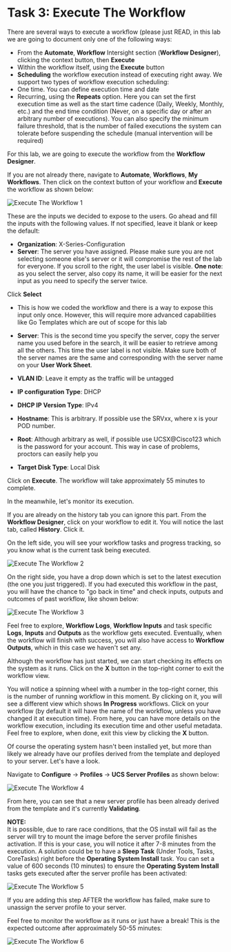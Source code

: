 # Task 3: Execute The Workflow

There are several ways to execute a workflow (please just READ, in this lab we are going to document only one of the following ways:

* From the **Automate**, **Workflow** Intersight section (**Workflow Designer**), clicking the context button, then **Execute**
* Within the workflow itself, using the **Execute** button
* **Scheduling** the workflow execution instead of executing right away. We support two types of workflow execution scheduling:
* One time. You can define execution time and date
* Recurring, using the **Repeats** option. Here you can set the first execution time as well as the start time cadence (Daily, Weekly, Monthly, etc.) and the end time condition (Never, on a specific day or after an arbitrary number of executions). You can also specify the minimum failure threshold, that is the number of failed executions the system can tolerate before suspending the schedule (manual intervention will be required)

For this lab, we are going to execute the workflow from the **Workflow Designer**.

If you are not already there, navigate to **Automate**, **Workflows**, **My Workflows**.
Then click on the context button of your workflow and **Execute** the workflow as shown below:

![Execute The Workflow 1](./ExecuteTheWorkflow1.png "Execute The Workflow 1")

These are the inputs we decided to expose to the users. Go ahead and fill the inputs with the following values. If not specified, leave it blank or keep the default:

* **Organization**: X-Series-Configuration
* **Server**: The server you have assigned. Please make sure you are not selecting someone else's server or it will compromise the rest of the lab for everyone.
If you scroll to the right, the user label is visible.
**One note**: as you select the server, also copy its name, it will be easier for the next input as you need to specify the server twice.

Click **Select**

* This is how we coded the workflow and there is a way to expose this input only once. However, this will require more advanced capabilities like Go Templates which are out of scope for this lab
* **Server**: This is the second time you specify the server, copy the server name you used before in the search, it will be easier to retrieve among all the others. This time the user label is not visible.
Make sure both of the server names are the same and corresponding with the server name on your **User Work Sheet**.

* **VLAN ID**: Leave it empty as the traffic will be untagged
* **IP configuration Type**: DHCP
* **DHCP IP Version Type**: IPv4
* **Hostname**: This is arbitrary. If possible use the SRVxx, where x is your POD number.
* **Root**: Although arbitrary as well, if possible use UCSX@Cisco123 which is the password for your account. This way in case of problems, proctors can easily help you
* **Target Disk Type**: Local Disk

Click on **Execute**. The workflow will take approximately 55 minutes to complete.

In the meanwhile, let's monitor its execution.

If you are already on the history tab you can ignore this part.
From the **Workflow Designer**, click on your workflow to edit it.
You will notice the last tab, called **History**. Click it.

On the left side, you will see your workflow tasks and progress tracking, so you know what is the current task being executed.

![Execute The Workflow 2](./ExecuteTheWorkflow2.png "Execute The Workflow 2")

On the right side, you have a drop down which is set to the latest execution (the one you just triggered). If you had executed this workflow in the past, you will have the chance to "go back in time" and check inputs, outputs and outcomes of past workflow, like shown below:

![Execute The Workflow 3](./ExecuteTheWorkflow3.png "Execute The Workflow 3")

Feel free to explore, **Workflow Logs**, **Workflow Inputs** and task specific **Logs**, **Inputs** and **Outputs** as the workflow gets executed. Eventually, when the workflow will finish with success, you will also have access to **Workflow Outputs**, which in this case we haven't set any.

Although the workflow has just started, we can start checking its effects on the system as it runs. Click on the **X** button in the top-right corner to exit the workflow view.

You will notice a spinning wheel with a number in the top-right corner, this is the number of running workflow in this moment. By clicking on it, you will see a different view which shows **In Progress** workflows. Click on your workflow (by default it will have the name of the workflow, unless you have changed it at execution time).
From here, you can have more details on the workflow execution, including its execution time and other useful metadata. Feel free to explore, when done, exit this view by clicking the **X** button.

Of course the operating system hasn't been installed yet, but more than likely we already have our profiles derived from the template and deployed to your server. Let's have a look.

Navigate to **Configure** -> **Profiles** -> **UCS Server Profiles** as shown below:

![Execute The Workflow 4](./ExecuteTheWorkflow4.png "Execute The Workflow 4")

From here, you can see that a new server profile has been already derived from the template and it's currently **Validating**.

**NOTE:**  
It is possible, due to rare race conditions, that the OS install will fail as the server will try to mount the image before the server profile finishes activation. If this is your case, you will notice it after 7-8 minutes from the execution. A solution could be to have a **Sleep Task** (Under Tools, Tasks, CoreTasks) right before the **Operating System Install** task. You can set a value of 600 seconds (10 minutes) to ensure the **Operating System Install** tasks gets executed after the server profile has been activated:

![Execute The Workflow 5](./ExecuteTheWorkflow5.png "Execute The Workflow 5")

If you are adding this step AFTER the workflow has failed, make sure to unassign the server profile to your server.

Feel free to monitor the workflow as it runs or just have a break! 
This is the expected outcome after approximately 50-55 minutes:

![Execute The Workflow 6](./ExecuteTheWorkflow6.png "Execute The Workflow 6")